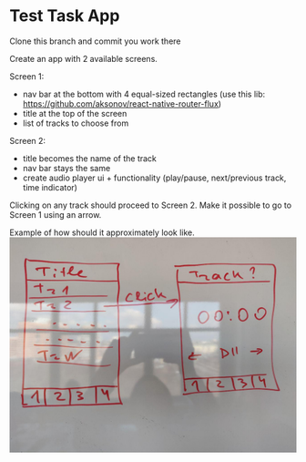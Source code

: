 # Test Task App

Clone this branch and commit you work there

Create an app with 2 available screens.

Screen 1:

- nav bar at the bottom with 4 equal-sized rectangles (use this lib: https://github.com/aksonov/react-native-router-flux)
- title at the top of the screen
- list of tracks to choose from

Screen 2:

- title becomes the name of the track
- nav bar stays the same
- create audio player ui + functionality (play/pause, next/previous track, time indicator)

Clicking on any track should proceed to Screen 2. Make it possible to go to Screen 1 using an arrow.

Example of how should it approximately look like.
![Example](./example.jpg)
